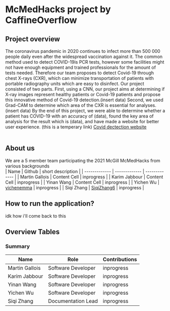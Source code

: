 # McMedHacks project by CaffineOverflow
## Project overview
The coronavirus pandemic in 2020 continues to infect more than 500 000 people daily even after the widespread vaccination against it. The common method used to detect COVID-19is PCR tests, however some facilities might not have enough equipment and trained professionals for the amount of tests needed. Therefore our team proposes to detect Covid-19 through chest X-rays (CXR), which can minimize transportation of patients with portable radiography units which are easy to disinfect. Our project consisted of two parts. First, using a CNN, our project aims at determining if X-ray images represent healthy patients or Covid-19 patients and propose this innovative method of Covid-19 detection.(insert data) Second, we used Grad-CAM to determine which area of the CXR is essential for analyses. (insert data) By the end of this project, we were able to determine whether a patient has COVID-19 with an accuracy of (data), found the key area of analysis for the result which is (data), and have made a website for better user experience. (this is a temperary link) [Covid dectection website](https://colab.research.google.com/drive/1ynLocwqY2qQDmc8wiGLGZIG-zXGdPihy?usp=sharing&fbclid=IwAR3OSzlqmsstiniA3Nd_5DYmYwigAnuSTuZKZf449ZZNzB8cKn11cq3gxRM#scrollTo=rOp3m4ZMrLoG) <br>
<br>
## About us
We are a 5 member team participating the 2021 McGill McMedHacks from various backgrounds <br>
| Name  | Github | short description |
| ------------- | ------------- | ------------- |
| Martin Gallois | Content Cell  | inprogress |
| Karim Jabbour | Content Cell  | inprogress |
| Yinan Wang | Content Cell  | inprogress |
| Yichen Wu | [yichenemma](https://github.com/yichenemma)  | inprogress |
| Siqi Zhang | [SiqiZhang6](https://github.com/SiqiZhang6)  | inprogress |
<br>
## How to run the application?
idk how i'll come back to this 
<br>
## Overview Tables
### Summary
| Name  | Role | Contributions |
| ------------- | ------------- | ------------- |
| Martin Gallois | Software Developer  | inprogress |
| Karim Jabbour | Software Developer  | inprogress |
| Yinan Wang | Software Developer  | inprogress |
| Yichen Wu | Software Developer  | inprogress |
| Siqi Zhang | Documentation Lead  | inprogress |
<br>
